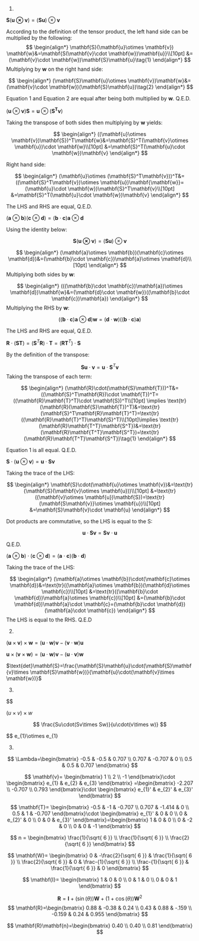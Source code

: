 
1.

$\mathbf{S}(\mathbf{u\otimes v})=(\mathbf{Su})\otimes \mathbf{v}$

According to the definition of the tensor product, the left hand side can be multiplied by the following:
$$
\begin{align*}
\mathbf{S}(\mathbf{u}\otimes \mathbf{v}) \mathbf{w}&=\mathbf{S(\mathbf{v}\cdot \mathbf{w})\mathbf{u}}\\[10pt]
&=(\mathbf{v}\cdot \mathbf{w})\mathbf{S}\mathbf{u}\tag{1}
\end{align*}
$$
Multiplying by $\mathbf{w}$ on the right hand side:

$$
\begin{align*}
(\mathbf{S}\mathbf{u}\otimes \mathbf{v})\mathbf{w}&=(\mathbf{v}\cdot \mathbf{w})(\mathbf{S}\mathbf{u})\tag{2}
\end{align*}
$$

Equation 1 and Equation 2 are equal after being both multiplied by $\mathbf{w}$. Q.E.D.


$(\mathbf{u}\otimes \mathbf{v})\mathbf{S}=\mathbf{u}\otimes(\mathbf{S^T}\mathbf{v})$

Taking the transpose of both sides then multiplying by $\mathbf{w}$ yields:

$$
\begin{align*}
((\mathbf{u}\otimes \mathbf{v})\mathbf{S})^T\mathbf{w}&=\mathbf{S}^T(\mathbf{v}\otimes \mathbf{u})\cdot \mathbf{w}\\[10pt]
&=\mathbf{S}^T(\mathbf{u}\cdot \mathbf{w})\mathbf{v}
\end{align*}
$$

Right hand side:

$$
\begin{align*}
(\mathbf{u}\otimes (\mathbf{S}^T\mathbf{v}))^T&=((\mathbf{S}^T\mathbf{v})\otimes \mathbf{u})\mathbf{\mathbf{w}}=(\mathbf{u}\cdot \mathbf{w})\mathbf{S}^T\mathbf{v}\\[10pt]
&=\mathbf{S}^T(\mathbf{u}\cdot \mathbf{w})\mathbf{v}
\end{align*}
$$

The LHS and RHS are equal, Q.E.D.


$(\mathbf{a}\otimes \mathbf{b})(\mathbf{c}\otimes \mathbf{d})=(\mathbf{b}\cdot \mathbf{c})\mathbf{a}\otimes \mathbf{d}$

Using the identity below:

$$
\mathbf{S}(\mathbf{u\otimes v})=(\mathbf{Su})\otimes \mathbf{v}
$$

$$
\begin{align*}
(\mathbf{a}\otimes \mathbf{b})(\mathbf{c}\otimes \mathbf{d})&=(\mathbf{b}\cdot \mathbf{c})\mathbf{a}\otimes \mathbf{d}\\[10pt]
\end{align*}
$$
Multiplying both sides by $\mathbf{w}$:

$$
\begin{align*}
(((\mathbf{b}\cdot \mathbf{c})\mathbf{a})\otimes \mathbf{d})\mathbf{w}&=(\mathbf{d}\cdot \mathbf{w})((\mathbf{b}\cdot \mathbf{c})\mathbf{a})
\end{align*}
$$
Multiplying the RHS by $\mathbf{w}$:

$$
((\mathbf{b}\cdot \mathbf{c})\mathbf{a}\otimes \mathbf{d})\mathbf{w}=(\mathbf{d}\cdot \mathbf{w})((\mathbf{b}\cdot \mathbf{c})\mathbf{a})
$$

The LHS and RHS are equal, Q.E.D.


$\mathbf{R}\cdot(\mathbf{S}\mathbf{T})=(\mathbf{S}^T\mathbf{R})\cdot \mathbf{T}=(\mathbf{R}\mathbf{T}^T)\cdot \mathbf{S}$

By the definition of the transpose:

$$
\mathbf{S}\mathbf{u}\cdot \mathbf{v}=\mathbf{u}\cdot \mathbf{S}^T\mathbf{v}
$$
Taking the transpose of each term:

$$
\begin{align*}
(\mathbf{R}\cdot(\mathbf{S}\mathbf{T}))^T&=((\mathbf{S}^T\mathbf{R})\cdot \mathbf{T})^T=((\mathbf{R}\mathbf{T}^T)\cdot \mathbf{S})^T\\[10pt]
\implies \text{tr}(\mathbf{R}(\mathbf{S}\mathbf{T})^T)&=\text{tr}(\mathbf{S}^T\mathbf{R}\mathbf{T}^T)=\text{tr}((\mathbf{R}\mathbf{T}^T)\mathbf{S}^T)\\[10pt]\implies
\text{tr}(\mathbf{R}\mathbf{T^T}\mathbf{S^T})&=\text{tr}(\mathbf{R}\mathbf{T^T}\mathbf{S^T})=\text{tr}(\mathbf{R}\mathbf{T^T}\mathbf{S^T})\tag{1}
\end{align*}
$$

Equation 1 is all equal. Q.E.D.

$\mathbf{S}\cdot(\mathbf{u}\otimes \mathbf{v})=\mathbf{u}\cdot \mathbf{S}\mathbf{v}$

Taking the trace of the LHS:

$$
\begin{align*}
\mathbf{S}\cdot(\mathbf{u}\otimes \mathbf{v})&=\text{tr}(\mathbf{S}(\mathbf{v}\otimes \mathbf{u}))\\[10pt]
&=\text{tr}((\mathbf{v}\otimes \mathbf{u})\mathbf{S})=\text{tr}(\mathbf{S\mathbf{v}}\otimes \mathbf{u})\\[10pt]
&=\mathbf{S}\mathbf{v}\cdot \mathbf{u}
\end{align*}
$$

Dot products are commutative, so the LHS is equal to the S: 

$$
\mathbf{u}\cdot \mathbf{S}\mathbf{v}=\mathbf{S}\mathbf{v}\cdot \mathbf{u}
$$

Q.E.D.


$(\mathbf{a}\otimes \mathbf{b})\cdot(\mathbf{c}\otimes \mathbf{d})=(\mathbf{a}\cdot \mathbf{c})(\mathbf{b}\cdot \mathbf{d})$

Taking the trace of the LHS:

$$
\begin{align*}
(\mathbf{a}\otimes \mathbf{b})\cdot(\mathbf{c}\otimes \mathbf{d})&=\text{tr}((\mathbf{a}\otimes \mathbf{b})(\mathbf{d}\otimes \mathbf{c})\\[10pt]
&=\text{tr}((\mathbf{b}\cdot \mathbf{d})\mathbf{a}\otimes \mathbf{c})\\[10pt]
&=(\mathbf{b}\cdot \mathbf{d})\mathbf{a}\cdot \mathbf{c}=(\mathbf{b}\cdot \mathbf{d})(\mathbf{a}\cdot \mathbf{c})
\end{align*}
$$
The LHS is equal to the RHS. Q.E.D

2.

$(\mathbf{u}\times \mathbf{v})\times \mathbf{w}=(\mathbf{u}\cdot \mathbf{w})\mathbf{v}-(\mathbf{v}\cdot \mathbf{w})\mathbf{u}$

$\mathbf{u}\times(\mathbf{v}\times \mathbf{w})=(\mathbf{u}\cdot \mathbf{w})\mathbf{v}-(\mathbf{u}\cdot \mathbf{v})\mathbf{w}$

$\text{det}\mathbf{S}=\frac{\mathbf{S}\mathbf{u}\cdot(\mathbf{S}\mathbf{v}\times \mathbf{S}\mathbf{w})}{\mathbf{u}\cdot(\mathbf{v}\times \mathbf{w})}$

3.



$$

$(u\times v)\times w$

$$
\frac{Su\cdot(Sv\times Sw)}{u\cdot(v\times w)}
$$

$$
e_{1}\otimes e_{1}



3.

$$
\Lambda=\begin{bmatrix}
-0.5 & -0.5 & 0.707 \\
0.707 & -0.707 & 0 \\
0.5 & 0.5 & 0.707
\end{bmatrix}
$$

$$
\mathbf{v}=
\begin{bmatrix}
1 \\
2 \\
-1
\end{bmatrix}\cdot
\begin{bmatrix}
e_{1} & e_{2} & e_{3}
\end{bmatrix}
=\begin{bmatrix}
-2.207 \\
-0.707 \\
0.793
\end{bmatrix}\cdot
\begin{bmatrix}
e_{1}' & e_{2}' & e_{3}'
\end{bmatrix}
$$

$$
\mathbf{T}=
\begin{bmatrix}
-0.5 & -1 & -0.707 \\
0.707 & -1.414 & 0 \\
0.5 & 1 & -0.707
\end{bmatrix}\cdot \begin{bmatrix}
e_{1}' & 0 & 0 \\
0 & e_{2}' & 0 \\
0 & 0 & e_{3}'
\end{bmatrix}=\begin{bmatrix}
1 & 0 & 0 \\
0 & -2 & 0 \\
0 & 0 & -1
\end{bmatrix}
$$

$$
n = \begin{bmatrix}
\frac{1}{\sqrt{ 6 }} \\
\frac{1}{\sqrt{ 6 }} \\
\frac{2}{\sqrt{ 6 }}
\end{bmatrix}
$$

$$
\mathbf{W}=
\begin{bmatrix}
0 & -\frac{2}{\sqrt{ 6 }} & \frac{1}{\sqrt{ 6 }} \\
\frac{2}{\sqrt{ 6 }} & 0 & \frac-{1}{\sqrt{ 6 }} \\
\frac-{1}{\sqrt{ 6 }} & \frac{1}{\sqrt{ 6 }} & 0
\end{bmatrix}
$$

$$
\mathbf{I}= \begin{bmatrix}
1 & 0 & 0 \\
0 & 1 & 0 \\
0 & 0 & 1
\end{bmatrix}
$$

$$
\mathbf{R} = \mathbf{I}+(\sin(\theta))\mathbf{W}+(1+\cos(\theta))\mathbf{W}^2
$$
$$
\mathbf{R}=\begin{bmatrix}
0.88 & -0.38 & 0.24 \\
0.43 & 0.88 & -.159 \\
-0.159 & 0.24 & 0.955
\end{bmatrix}
$$

$$
\mathbf{R}\mathbf{n}=\begin{bmatrix}
0.40 \\
0.40 \\
0.81
\end{bmatrix}
$$